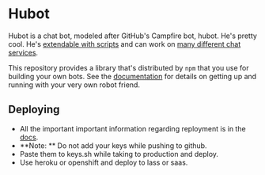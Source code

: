 # Hubot

Hubot is a chat bot, modeled after GitHub's Campfire bot, hubot. He's pretty
cool. He's [extendable with scripts](http://hubot.github.com/docs/#scripts) and can work on [many
different chat services](https://hubot.github.com/docs/adapters/).

This repository provides a library that's distributed by `npm` that you
use for building your own bots.  See the [documentation](http://hubot.github.com/docs)
for details on getting up and running with your very own robot friend.

## Deploying 

* All the important important information regarding reployment is in the [docs](https://github.com/github/hubot/blob/master/docs/deploying.md).
* **Note: ** Do not add your keys while pushing to github.
* Paste them to keys.sh while taking to production and deploy.
* Use heroku or openshift and deploy to lass or saas.


